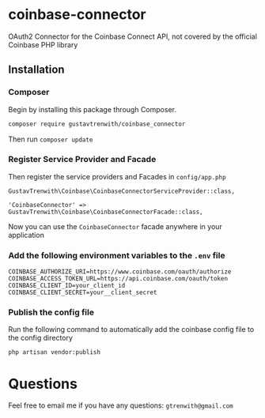 # coinbase-connector
OAuth2 Connector for the Coinbase Connect API, not covered by the official Coinbase PHP library

## Installation

### Composer

Begin by installing this package through Composer.

```bash
composer require gustavtrenwith/coinbase_connector
```

Then run `composer update`

### Register Service Provider and Facade

Then register the service providers and Facades in `config/app.php`
```
GustavTrenwith\Coinbase\CoinbaseConnectorServiceProvider::class,
```
```
'CoinbaseConnector' => GustavTrenwith\Coinbase\CoinbaseConnectorFacade::class,
```

Now you can use the  ```CoinbaseConnector``` facade anywhere in your application

### Add the following environment variables to the `.env` file

```
COINBASE_AUTHORIZE_URI=https://www.coinbase.com/oauth/authorize
COINBASE_ACCESS_TOKEN_URL=https://api.coinbase.com/oauth/token
COINBASE_CLIENT_ID=your_client_id
COINBASE_CLIENT_SECRET=your__client_secret
```

### Publish the config file
Run the following command to automatically add the coinbase config file to the config directory
```
php artisan vendor:publish
```

# Questions
Feel free to email me if you have any questions: `gtrenwith@gmail.com`